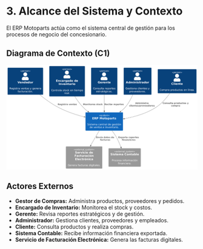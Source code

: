 # 3. Alcance del Sistema y Contexto

El ERP Motoparts actúa como el sistema central de gestión para los procesos de negocio del concesionario.

## Diagrama de Contexto (C1)
![Diagrama de Contexto](docs/images/c1_context.png)

## Actores Externos
- **Gestor de Compras:** Administra productos, proveedores y pedidos.
- **Encargado de Inventario:** Monitorea el stock y costos.
- **Gerente:** Revisa reportes estratégicos y de gestión.
- **Administrador:** Gestiona clientes, proveedores y empleados.
- **Cliente:** Consulta productos y realiza compras.
- **Sistema Contable:** Recibe información financiera exportada.
- **Servicio de Facturación Electrónica:** Genera las facturas digitales.
